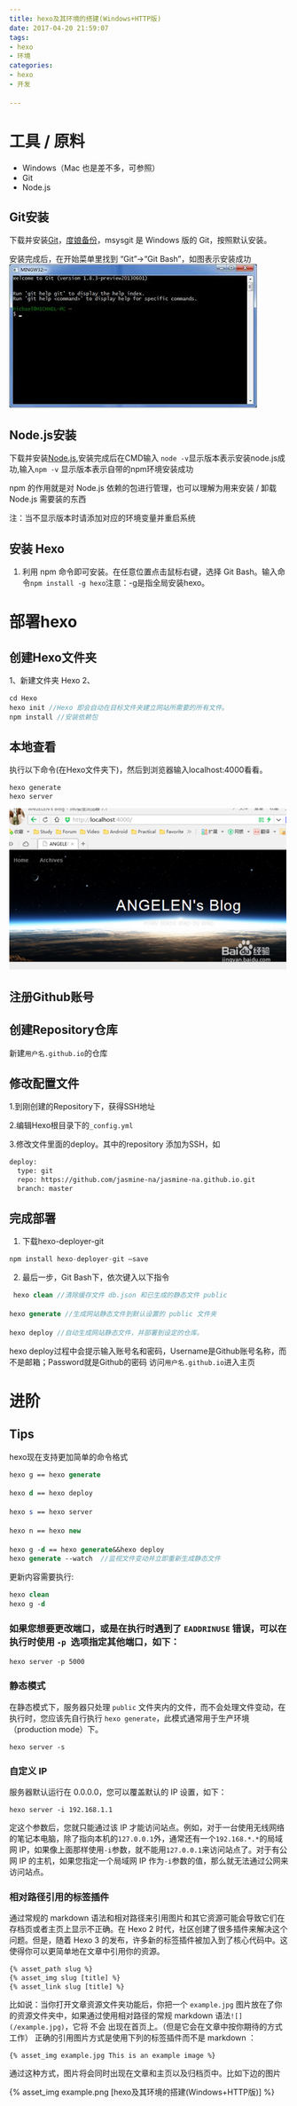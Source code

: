 ```yaml
---
title: hexo及其环境的搭建(Windows+HTTP版)
date: 2017-04-20 21:59:07
tags: 
- hexo
- 环境
categories:
- hexo
- 开发

---
```

# 工具 / 原料 

- Windows（Mac 也是差不多，可参照）  
- Git  
- Node.js

## Git安装
下载并安装[Git][1]，[度娘备份][2]，msysgit 是 Windows 版的 Git，按照默认安装。

安装完成后，在开始菜单里找到 “Git”->“Git Bash”，如图表示安装成功
![Git安装][3]

## Node.js安装
下载并安装[Node.js][4],安装完成后在CMD输入  `node -v`显示版本表示安装node.js成功,输入`npm -v` 显示版本表示自带的npm环境安装成功

npm 的作用就是对 Node.js 依赖的包进行管理，也可以理解为用来安装 / 卸载 Node.js 需要装的东西

注：当不显示版本时请添加对应的环境变量并重启系统

## 安装 Hexo

 1. 利用 npm 命令即可安装。在任意位置点击鼠标右键，选择 Git Bash。输入命令`npm install -g hexo`注意：-g是指全局安装hexo。
# 部署hexo
## 创建Hexo文件夹
1、新建文件夹 Hexo 
2、

``` scilab
cd Hexo
hexo init //Hexo 即会自动在目标文件夹建立网站所需要的所有文件。
npm install //安装依赖包
```
## 本地查看 
执行以下命令(在Hexo文件夹下)，然后到浏览器输入localhost:4000看看。

``` vbscript
hexo generate
hexo server
```
![hexo初始][5]

## 注册Github账号 
## 创建Repository仓库
新建`用户名.github.io`的仓库
## 修改配置文件 
1.到刚创建的Repository下，获得SSH地址

2.编辑Hexo根目录下的`_config.yml`

3.修改文件里面的deploy。其中的repository 添加为SSH，如

``` less
deploy:
  type: git
  repo: https://github.com/jasmine-na/jasmine-na.github.io.git
  branch: master
```
## 完成部署

 1. 下载hexo-deployer-git

``` sql
npm install hexo-deployer-git –save
```


 2. 最后一步，Git Bash下，依次键入以下指令

 

``` stata
 hexo clean //清除缓存文件 db.json 和已生成的静态文件 public

hexo generate //生成网站静态文件到默认设置的 public 文件夹

hexo deploy //自动生成网站静态文件，并部署到设定的仓库。
```
hexo deploy过程中会提示输入账号名和密码，Username是Github账号名称，而不是邮箱；Password就是Github的密码
访问`用户名.github.io`进入主页
# 进阶
## Tips 
hexo现在支持更加简单的命令格式

``` stata
hexo g == hexo generate

hexo d == hexo deploy

hexo s == hexo server

hexo n == hexo new

hexo g -d == hexo generate&&hexo deploy
hexo generate --watch  //监视文件变动并立即重新生成静态文件

```
更新内容需要执行:

``` stata
hexo clean
hexo g -d
```
### 如果您想要更改端口，或是在执行时遇到了 `EADDRINUSE` 错误，可以在执行时使用 `-p `选项指定其他端口，如下：
```
hexo server -p 5000

```
### 静态模式
在静态模式下，服务器只处理 `public` 文件夹内的文件，而不会处理文件变动，在执行时，您应该先自行执行 `hexo generate`，此模式通常用于生产环境（production mode）下。
```
hexo server -s
```

### 自定义 IP
服务器默认运行在 0.0.0.0，您可以覆盖默认的 IP 设置，如下：
```
hexo server -i 192.168.1.1

```
定这个参数后，您就只能通过该 IP 才能访问站点。例如，对于一台使用无线网络的笔记本电脑，除了指向本机的`127.0.0.1`外，通常还有一个`192.168.*.*`的局域网 IP，如果像上面那样使用`-i`参数，就不能用`127.0.0.1`来访问站点了。对于有公网 IP 的主机，如果您指定一个局域网 IP 作为`-i`参数的值，那么就无法通过公网来访问站点。
### 相对路径引用的标签插件
通过常规的 markdown 语法和相对路径来引用图片和其它资源可能会导致它们在存档页或者主页上显示不正确。在 Hexo 2 时代，社区创建了很多插件来解决这个问题。但是，随着 Hexo 3 的发布，许多新的标签插件被加入到了核心代码中。这使得你可以更简单地在文章中引用你的资源。
```
{% asset_path slug %}
{% asset_img slug [title] %}
{% asset_link slug [title] %}
```
比如说：当你打开文章资源文件夹功能后，你把一个 `example.jpg` 图片放在了你的资源文件夹中，如果通过使用相对路径的常规 markdown 语法` ![](/example.jpg) `，它将 不会 出现在首页上。（但是它会在文章中按你期待的方式工作）
正确的引用图片方式是使用下列的标签插件而不是 markdown ：
```
{% asset_img example.jpg This is an example image %}

```
通过这种方式，图片将会同时出现在文章和主页以及归档页中。比如下边的图片

{% asset_img example.png [hexo及其环境的搭建(Windows+HTTP版)] %}



  [1]: https://git-for-windows.github.io/
  [2]: https://pan.baidu.com/s/1kU5OCOB#list/path=/pub/git
  [3]: hexo及其环境的搭建/Git安装.jpg
  [4]: https://nodejs.org/en/download/
  [5]: hexo及其环境的搭建/Hexo初始.jpg
